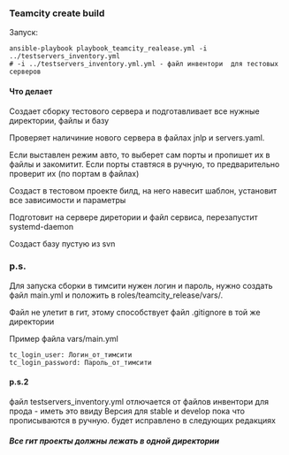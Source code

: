 ### Teamcity create build

Запуск:

    ansible-playbook playbook_teamcity_realease.yml -i ../testservers_inventory.yml
    # -i ../testservers_inventory.yml.yml - файл инвентори  для тестовых серверов
    
    
#### Что делает

Создает сборку тестового сервера и подготавливает все нужные директории, файлы и базу

Проверяет наличиние нового сервера в файлах jnlp  и servers.yaml.

Если выставлен режим авто, то выберет сам порты и пропишет их в файлы и закомитит. Если порты ставтяся в ручную, то предварительно проверит их (по портам в файлах)

Создаст в тестовом проекте билд, на него навесит шаблон, установит все зависимости и параметры

Подготовит на сервере диретории и файл сервиса, перезапустит systemd-daemon

Создаст базу пустую из svn

### p.s.

Для запуска сборки в тимсити нужен логин и пароль, нужно создать файл main.yml  и положить в roles/teamcity_release/vars/.

Файл не улетит в гит, этому способствует файл .gitignore в той же директории

Пример файла vars/main.yml

    tc_login_user: Логин_от_тимсити
    tc_login_password: Пароль_от_тимсити
    
#### p.s.2
файл testservers_inventory.yml отлючается от файлов инвентори для прода - иметь это ввиду
Версия для stable  и  develop  пока что прописываются в ручную. будет исправлено в следующих редакциях
    
##### Все гит проекты должны лежать в одной директории
